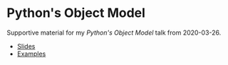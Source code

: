 Python's Object Model
=====================

Supportive material for my *Python's Object Model* talk from 2020-03-26.

* [Slides](https://github.com/s3rvac/talks/raw/master/2020-03-26-Python-Object-Model/slides.pdf)
* [Examples](https://github.com/s3rvac/talks/tree/master/2020-03-26-Python-Object-Model/examples)
